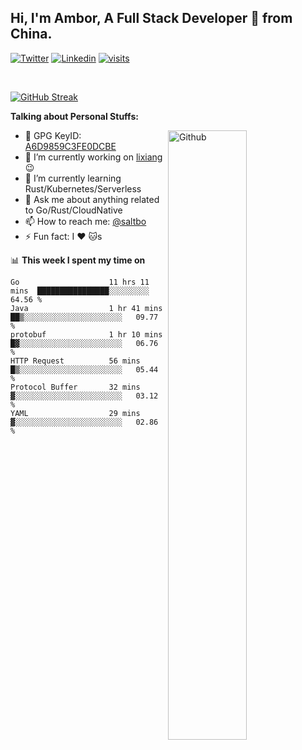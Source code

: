 ## Hi, I'm Ambor, A Full Stack Developer 🚀 from China.

[![Twitter](https://img.shields.io/badge/-saltbo-1ca0f1?style=flat&logo=twitter&logoColor=white)](https://twitter.com/rdsaltbo)
[![Linkedin](https://img.shields.io/badge/-saltbo-blue?style=flat&logo=Linkedin&logoColor=white)](https://www.linkedin.com/in/saltbo/)
[![visits](https://visitor.vercel.app/page/saltbo?color=light-green)](https://github.com/saltbo/)

&nbsp;  

[![GitHub Streak](http://github-readme-streak-stats.herokuapp.com?user=saltbo&hide_border=true&date_format=M%20j%5B%2C%20Y%5D)](https://git.io/streak-stats)

**Talking about Personal Stuffs:**
<!-- Any image aligned to the right. Beware the width  -->
<img width="50%" align="right" alt="Github" src="https://raw.githubusercontent.com/saltbo/saltbo/master/images/git-header.svg" />

- 🤘 GPG KeyID: [A6D9859C3FE0DCBE](https://saltbo.cn/pgp_keys.asc)
- 🔭 I’m currently working on [lixiang](https://www.lixiang.com/) :wink:
- 🌱 I’m currently learning Rust/Kubernetes/Serverless
- 💬 Ask me about anything related to Go/Rust/CloudNative
- 📫 How to reach me: [@saltbo](https://t.me/saltbo)
- ⚡ Fun fact: I :heart: :cat:s


📊 **This week I spent my time on**
<!--START_SECTION:waka-->

```text
Go                    11 hrs 11 mins  ████████████████░░░░░░░░░   64.56 %
Java                  1 hr 41 mins    ██▒░░░░░░░░░░░░░░░░░░░░░░   09.77 %
protobuf              1 hr 10 mins    █▓░░░░░░░░░░░░░░░░░░░░░░░   06.76 %
HTTP Request          56 mins         █▒░░░░░░░░░░░░░░░░░░░░░░░   05.44 %
Protocol Buffer       32 mins         ▓░░░░░░░░░░░░░░░░░░░░░░░░   03.12 %
YAML                  29 mins         ▓░░░░░░░░░░░░░░░░░░░░░░░░   02.86 %
```

<!--END_SECTION:waka-->
